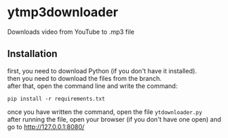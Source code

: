 # ytmp3downloader
Downloads video from YouTube to .mp3 file

## Installation
first, you need to download Python (if you don't have it installed).
<br>
then you need to download the files from the branch.
<br>
after that, open the command line and write the command:
```
pip install -r requirements.txt
```
once you have written the command, open the file ``ytdownloader.py``<br>
after running the file, open your browser (if you don't have one open) and go to http://127.0.0.1:8080/
